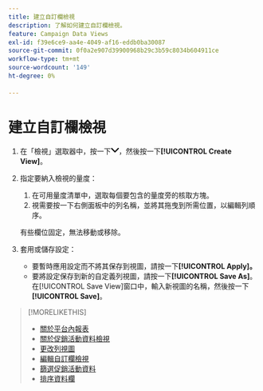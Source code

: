 ```yaml
---
title: 建立自訂欄檢視
description: 了解如何建立自訂欄檢視。
feature: Campaign Data Views
exl-id: f39e6ce9-aa4e-4049-af16-eddb0ba30087
source-git-commit: 0f0a2e907d39900968b29c3b59c8034b604911ce
workflow-type: tm+mt
source-wordcount: '149'
ht-degree: 0%

---
```


# 建立自訂欄檢視

1. 在「檢視」選取器中，按一下![向下箭頭](/help/dsp/assets/chevron-down.png)，然後按一下&#x200B;**[!UICONTROL Create View]**。

1. 指定要納入檢視的量度：
   1. 在可用量度清單中，選取每個要包含的量度旁的核取方塊。
   1. 視需要按一下右側面板中的列名稱，並將其拖曳到所需位置，以編輯列順序。

   有些欄位固定，無法移動或移除。

1. 套用或儲存設定：

   * 要暫時應用設定而不將其保存到視圖，請按一下&#x200B;**[!UICONTROL Apply]。**
   * 要將設定保存到新的自定義列視圖，請按一下&#x200B;**[!UICONTROL Save As]**。 在[!UICONTROL Save View]窗口中，輸入新視圖的名稱，然後按一下&#x200B;**[!UICONTROL Save]**。

>[!MORELIKETHIS]
>
>* [關於平台內報表](campaign-reports-about.md)
>* [關於促銷活動資料檢視](campaign-data-views-about.md)
>* [更改列視圖](column-view-change.md)
>* [編輯自訂欄檢視](column-view-edit.md)
>* [篩選促銷活動資料](campaign-data-filter.md)
>* [排序資料欄](campaign-data-sort.md)

